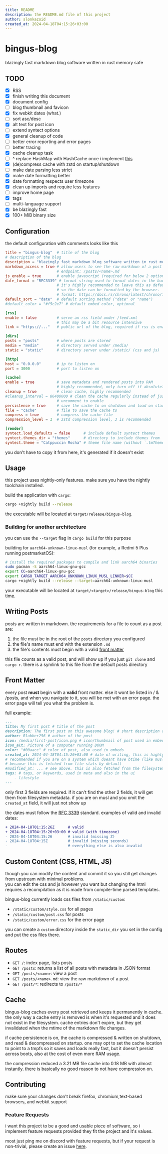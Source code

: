 ```yaml
---
title: README
description: the README.md file of this project
author: slonkazoid
created_at: 2024-04-18T04:15:26+03:00
---
```


# bingus-blog

blazingly fast markdown blog software written in rust memory safe

## TODO

- [x] RSS
- [x] finish writing this document
- [x] document config
- [ ] blog thumbnail and favicon
- [x] fix webkit dates (what.)
- [ ] sort asc/desc
- [x] alt text for post icon
- [ ] extend syntect options
- [x] general cleanup of code
- [ ] better error reporting and error pages
- [ ] better tracing
- [x] cache cleanup task
- [ ] ^ replace HashMap with HashCache once i implement [this](https://github.com/wvwwvwwv/scalable-concurrent-containers/issues/139)
- [x] (de)compress cache with zstd on startup/shutdown
- [ ] make date parsing less strict
- [x] make date formatting better
- [x] date formatting respects user timezone
- [x] clean up imports and require less features
- [ ] improve home page
- [x] tags
- [ ] multi-language support
- [x] be blazingly fast
- [x] 100+ MiB binary size

## Configuration

the default configuration with comments looks like this

```toml
title = "bingus-blog"  # title of the blog
# description of the blog
description = "blazingly fast markdown blog software written in rust memory safe"
markdown_access = true # allow users to see the raw markdown of a post
                       # endpoint: /posts/<name>.md
js_enable = true       # enable javascript (required for below 2 options)
date_format = "RFC3339" # format string used to format dates in the backend
                       # it's highly recommended to leave this as default,
                       # so the date can be formatted by the browser.
                       # format: https://docs.rs/chrono/latest/chrono/format/strftime/index.html#specifiers
default_sort = "date"  # default sorting method ("date" or "name")
#default_color = "#f5c2e7" # default embed color, optional

[rss]
enable = false         # serve an rss field under /feed.xml
                       # this may be a bit resource intensive
link = "https://..."   # public url of the blog, required if rss is enabled

[dirs]
posts = "posts"        # where posts are stored
media = "media"        # directory served under /media/
static = "static"      # directory server under /static/ (css and js)

[http]
host = "0.0.0.0"       # ip to listen on
port = 3000            # port to listen on

[cache]
enable = true          # save metadata and rendered posts into RAM
                       # highly recommended, only turn off if absolutely necessary
cleanup = true         # clean cache, highly recommended
#cleanup_interval = 86400000 # clean the cache regularly instead of just at startup
                       # uncomment to enable
persistence = true     # save the cache to on shutdown and load on startup
file = "cache"         # file to save the cache to
compress = true        # compress the cache file
compression_level = 3  # zstd compression level, 3 is recommended

[render]
syntect.load_defaults = false      # include default syntect themes
syntect.themes_dir = "themes"      # directory to include themes from
syntect.theme = "Catppuccin Mocha" # theme file name (without `.tmTheme`)
```

you don't have to copy it from here, it's generated if it doesn't exist

## Usage

this project uses nightly-only features.
make sure you have the nightly toolchain installed.

build the application with `cargo`:

```sh
cargo +nightly build --release
```

the executable will be located at `target/release/bingus-blog`.

### Building for another architecture

you can use the `--target` flag in `cargo build` for this purpose

building for `aarch64-unknown-linux-musl` (for example, a Redmi 5 Plus running postmarketOS):

```sh
# install the required packages to compile and link aarch64 binaries
sudo pacman -S aarch64-linux-gnu-gcc
export CC=aarch64-linux-gnu-gcc
export CARGO_TARGET_AARCH64_UNKNOWN_LINUX_MUSL_LINKER=$CC
cargo +nightly build --release --target=aarch64-unknown-linux-musl
```

your executable will be located at `target/<target>/release/bingus-blog` this time.

## Writing Posts

posts are written in markdown. the requirements for a file to count as a post are:

1. the file must be in the root of the `posts` directory you configured
2. the file's name must end with the extension `.md`
3. the file's contents must begin with a valid [front matter](#front-matter)

this file counts as a valid post, and will show up if you just `git clone` and
`cargo r`. there is a symlink to this file from the default posts directory

## Front Matter

every post **must** begin with a **valid** front matter. else it wont be listed
in / & /posts, and when you navigate to it, you will be met with an error page.
the error page will tell you what the problem is.

full example:

```md
---
title: My first post # title of the post
description: The first post on this awesome blog! # short description of the post
author: Blubber256 # author of the post
icon: /media/first-post/icon.png # icon/thumbnail of post used in embeds
icon_alt: Picture of a computer running DOOM
color: "#00aacc" # color of post, also used in embeds
created_at: 2024-04-18T04:15:26+03:00 # date of writing, this is highly
# recommended if you are on a system which doesnt have btime (like musl),
# because this is fetched from file stats by default
#modified_at: ... # see above. this is also fetched from the filesystem
tags: # tags, or keywords, used in meta and also in the ui
    - lifestyle
---
```

only first 3 fields are required. if it can't find the other 2 fields, it will
get them from filesystem metadata. if you are on musl and you omit the
`created_at` field, it will just not show up

the dates must follow the [RFC 3339](https://datatracker.ietf.org/doc/html/rfc3339)
standard. examples of valid and invalid dates:

```diff
+ 2024-04-18T01:15:26Z      # valid
+ 2024-04-18T04:15:26+03:00 # valid (with timezone)
- 2024-04-18T04:15:26       # invalid (missing Z)
- 2024-04-18T04:15Z         # invalid (missing seconds)
-                           # everything else is also invalid
```

## Custom Content (CSS, HTML, JS)

though you can modify the content and commit it so you still get changes from
upstream with minimal problems.  
you can edit the css and js however you want but changing the html requires a
recompilation as it is made from compile-time parsed templates.

bingus-blog currently loads css files from `/static/custom`:

- `/static/custom/style.css` for all pages
- `/static/custom/post.css` for posts
- `/static/custom/error.css` for the error page

you can create a `custom` directory inside the `static_dir` you set in the
config and put the css files there.

## Routes

- `GET /`: index page, lists posts
- `GET /posts`: returns a list of all posts with metadata in JSON format
- `GET /posts/<name>`: view a post
- `GET /posts/<name>.md`: view the raw markdown of a post
- `GET /post/*`: redirects to `/posts/*`

## Cache

bingus-blog caches every post retrieved and keeps it permanently in cache.
the only way a cache entry is removed is when it's requested and it does
not exist in the filesystem. cache entries don't expire, but they get
invalidated when the mtime of the markdown file changes.

if cache persistence is on, the cache is compressed & written on shutdown,
and read & decompressed on startup. one may opt to set the cache location
to point to a tmpfs so it saves and loads really fast, but it doesn't persist
across boots, also at the cost of even more RAM usage.

the compression reduced a 3.21 MB file cache into 0.18 MB with almost instantly.
there is basically no good reason to not have compression on.

## Contributing

make sure your changes don't break firefox, chromium,text-based browsers,
and webkit support

### Feature Requests

i want this project to be a good and usable piece of software, so i implement
feature requests provided they fit the project and it's values.

most just ping me on discord with feature requests, but if your request is
non-trivial, please create an issue [here](https://git.slonk.ing/slonk/bingus-blog/issues).
